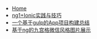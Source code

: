 - [Home](/AngularJS/)
- [ng1+Ionic实践与技巧](AngularJS/ng1+Ionic实践与技巧.md)
- [一个基于gulp的App项目构建总结](AngularJS/一个基于gulp的App项目构建总结.md)
- [基于ng的九宫格微信风格图片展示](AngularJS/基于ng的九宫格微信风格图片展示.md)
